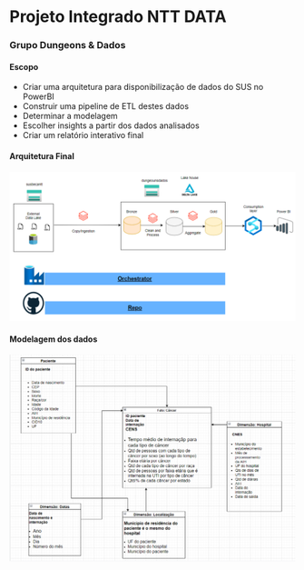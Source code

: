 # Projeto Integrado NTT DATA
### Grupo Dungeons & Dados <br>

#### Escopo
- Criar uma arquitetura para disponibilização de dados do SUS no PowerBI
- Construir uma pipeline de ETL destes dados
- Determinar a modelagem
- Escolher insights a partir dos dados analisados
- Criar um relatório interativo final

#### Arquitetura Final
![alt text](https://github.com/victoriavfreire/projeto-integrado/blob/main/arquitetura.png?raw=true)

#### Modelagem dos dados
![alt text](https://github.com/victoriavfreire/projeto-integrado/blob/main/modelagem.png?raw=true)
